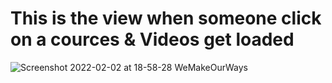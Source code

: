 

# This is the view when someone click on a cources & Videos get loaded
![Screenshot 2022-02-02 at 18-58-28 WeMakeOurWays](https://user-images.githubusercontent.com/73699852/152158713-38d36d01-8101-4f3a-89cc-3d8aa7417b85.png)

